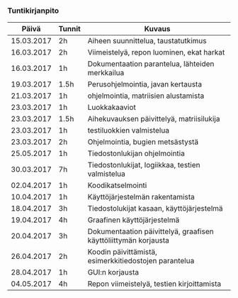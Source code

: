 ### Tuntikirjanpito
Päivä | Tunnit | Kuvaus
---------- | ----- | -----
15.03.2017 | 2h | Aiheen suunnittelua, taustatutkimus
16.03.2017 | 2h | Viimeistelyä, repon luominen, ekat harkat
16.03.2017 | 1h | Dokumentaation parantelua, lähteiden merkkailua
19.03.2017 | 1.5h | Perusohjelmointia, javan kertausta
21.03.2017 | 1h | ohjelmointia, matriisien alustamista
23.03.2017 | 1h | Luokkakaaviot
23.03.2017 | 1.5h | Aihekuvauksen päivittelyä, matriisilukija
23.03.2017 | 1h | testiluokkien valmistelua
23.03.2017 | 2h | Ohjelmointia, bugien metsästystä
25.05.2017 | 1h | Tiedostonlukijan ohjelmointia
30.03.2017 | 7h | Tiedostonlukijat, logiikkaa, testien valmistelua
02.04.2017 | 1h | Koodikatselmointi
10.04.2017 | 1h | Käyttöjärjestelmän rakentamista
18.04.2017 | 3h | Tiedostolukijat kasaan, käyttöjärjestelmä
19.04.2017 | 4h | Graafinen käyttöjärjestelmä
20.04.2017 | 3h | Dokumentaation päivittelyä, graafisen käyttöliittymän korjausta
26.04.2017 | 2h | Koodin päivittämistä, esimerkkitiedostojen parantelua
28.04.2017 | 1h | GUI:n korjausta
04.05.2017 | 4h | Repon viimeistelyä, testien kirjoittamista
